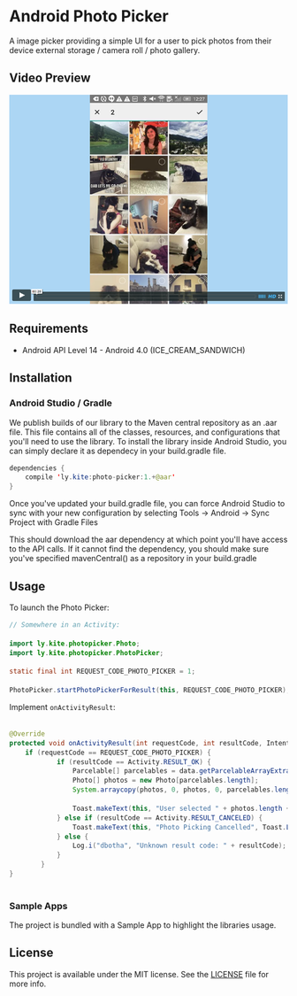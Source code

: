 # Android Photo Picker

A image picker providing a simple UI for a user to pick photos from their device external storage / camera roll / photo gallery. 

## Video Preview

[![Preview](https://github.com/OceanLabs/InstagramPhotoPicker-Android/raw/master/screenshot.png)](https://vimeo.com/135676657)


## Requirements

* Android API Level 14 - Android 4.0 (ICE_CREAM_SANDWICH)

## Installation
### Android Studio / Gradle

We publish builds of our library to the Maven central repository as an .aar file. This file contains all of the classes, resources, and configurations that you'll need to use the library. To install the library inside Android Studio, you can simply declare it as dependecy in your build.gradle file.

```java
dependencies {
    compile 'ly.kite:photo-picker:1.+@aar'
}
```

Once you've updated your build.gradle file, you can force Android Studio to sync with your new configuration by selecting Tools -> Android -> Sync Project with Gradle Files

This should download the aar dependency at which point you'll have access to the API calls. If it cannot find the dependency, you should make sure you've specified mavenCentral() as a repository in your build.gradle

## Usage

To launch the Photo Picker:

```java
// Somewhere in an Activity:

import ly.kite.photopicker.Photo;
import ly.kite.photopicker.PhotoPicker;

static final int REQUEST_CODE_PHOTO_PICKER = 1;

PhotoPicker.startPhotoPickerForResult(this, REQUEST_CODE_PHOTO_PICKER);
```

Implement `onActivityResult`:

```java

@Override
protected void onActivityResult(int requestCode, int resultCode, Intent data) {
    if (requestCode == REQUEST_CODE_PHOTO_PICKER) {
            if (resultCode == Activity.RESULT_OK) {
                Parcelable[] parcelables = data.getParcelableArrayExtra(PhotoPicker.EXTRA_SELECTED_PHOTOS);
                Photo[] photos = new Photo[parcelables.length];
                System.arraycopy(photos, 0, photos, 0, parcelables.length);

                Toast.makeText(this, "User selected " + photos.length + " photos", Toast.LENGTH_SHORT).show();
            } else if (resultCode == Activity.RESULT_CANCELED) {
                Toast.makeText(this, "Photo Picking Cancelled", Toast.LENGTH_SHORT).show();
            } else {
                Log.i("dbotha", "Unknown result code: " + resultCode);
            }
        }
}
    
```

### Sample Apps
The project is bundled with a Sample App to highlight the libraries usage.

## License
This project is available under the MIT license. See the [LICENSE](LICENSE) file for more info.